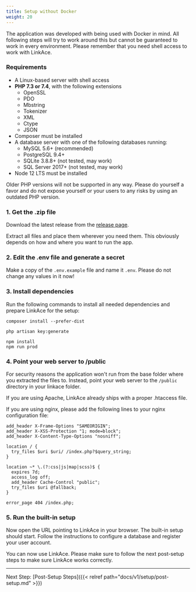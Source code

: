 ```yaml
---
title: Setup without Docker
weight: 20
---
```


The application was developed with being used with Docker in mind. All following steps will try to work around this but cannot be guaranteed to work in every environment. Please remember that you need shell access to work with LinkAce.

### Requirements

* A Linux-based server with shell access
* **PHP 7.3 or 7.4**, with the following extensions
    * OpenSSL
    * PDO
    * Mbstring
    * Tokenizer
    * XML
    * Ctype
    * JSON
* Composer must be installed
* A database server with one of the following databases running:
    * MySQL 5.6+ (recommended)
    * PostgreSQL 9.4+
    * SQLite 3.8.8+ (not tested, may work)
    * SQL Server 2017+ (not tested, may work)
* Node 12 LTS must be installed

Older PHP versions will not be supported in any way. Please do yourself a favor and do not expose yourself or your users to any risks by using an outdated PHP version.

### 1. Get the .zip file

Download the latest release from the [release page](https://github.com/Kovah/LinkAce/releases).

Extract all files and place them wherever you need them. This obviously depends on how and where you want to run the
app.

### 2. Edit the .env file and generate a secret

Make a copy of the `.env.example` file and name it `.env`. Please do not change any values in it now!

### 3. Install dependencies

Run the following commands to install all needed dependencies and prepare LinkAce for the setup:

```
composer install --prefer-dist

php artisan key:generate

npm install
npm run prod
```

### 4. Point your web server to /public

For security reasons the application won't run from the base folder where you extracted the files to. Instead, point your web server to the `/public` directory in your linkace folder.

If you are using Apache, LinkAce already ships with a proper .htaccess file.

If you are using nginx, please add the following lines to your nginx configuration file:

```
add_header X-Frame-Options "SAMEORIGIN";
add_header X-XSS-Protection "1; mode=block";
add_header X-Content-Type-Options "nosniff";

location / {
  try_files $uri $uri/ /index.php?$query_string;
}

location ~* \.(?:css|js|map|scss)$ {
  expires 7d;
  access_log off;
  add_header Cache-Control "public";
  try_files $uri @fallback;
}

error_page 404 /index.php;
```

### 5. Run the built-in setup

Now open the URL pointing to LinkAce in your browser. The built-in setup should start. Follow the instructions to configure a database and register your user account.

You can now use LinkAce. Please make sure to follow the next post-setup steps to make sure LinkAce works correctly.

---

Next Step: [Post-Setup Steps]({{< relref path="docs/v1/setup/post-setup.md" >}})
